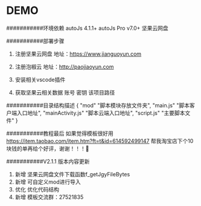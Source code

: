 DEMO
===========================

###########环境依赖
autoJs 4.1.1+
autoJs Pro v7.0+
坚果云网盘

###########部署步骤
1. 注册坚果云网盘
    地址：https://www.jianguoyun.com
2. 注册泡椒云
    地址：http://paojiaoyun.com

3. 安装相关vscode插件

4. 获取坚果云相关数据
    账号
    密钥
    该项目路径


###########目录结构描述
{
    "mod"               "脚本模块存放文件夹",
    "main.js"           "脚本客户端入口地址",
    "mainActivity.js"   "脚本云端入口地址",
    "script.js"         "主要脚本文件"
}

###########教程最后
    如果觉得模板很好用
    https://item.taobao.com/item.htm?ft=t&id=614592499147
    帮我淘宝店下个10块钱的单再给个好评，谢谢！！！

###########V2.1.1 版本内容更新
1. 新增     坚果云网盘文件下载函数f_getJgyFileBytes
2. 新增     可自定义mod进行导入
3. 优化     优化代码结构
4. 新增     模板交流群：27521835

